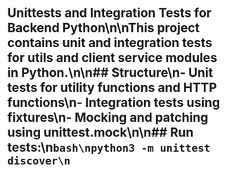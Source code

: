 # Unittests and Integration Tests for Backend Python\n\nThis project contains unit and integration tests for utils and client service modules in Python.\n\n## Structure\n- Unit tests for utility functions and HTTP functions\n- Integration tests using fixtures\n- Mocking and patching using unittest.mock\n\n## Run tests:\n```bash\npython3 -m unittest discover\n```
